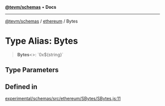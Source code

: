 [**@tevm/schemas**](../../README.md) • **Docs**

***

[@tevm/schemas](../../modules.md) / [ethereum](../README.md) / Bytes

# Type Alias: Bytes

> **Bytes**\<\>: \`0x$\{string\}\`

## Type Parameters

## Defined in

[experimental/schemas/src/ethereum/SBytes/SBytes.js:11](https://github.com/evmts/tevm-monorepo/blob/main/experimental/schemas/src/ethereum/SBytes/SBytes.js#L11)
